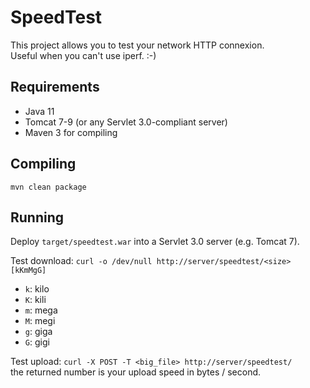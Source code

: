 SpeedTest
=========

This project allows you to test your network HTTP connexion.  
Useful when you can't use iperf. :-)

Requirements
------------
* Java 11
* Tomcat 7-9 (or any Servlet 3.0-compliant server)
* Maven 3 for compiling

Compiling
---------

	mvn clean package

Running
-------
Deploy `target/speedtest.war` into a Servlet 3.0 server (e.g. Tomcat 7).

Test download:	`curl -o /dev/null http://server/speedtest/<size>[kKmMgG]`

* `k`: kilo  
* `K`: kili  
* `m`: mega  
* `M`: megi  
* `g`: giga  
* `G`: gigi  

Test upload:	`curl -X POST -T <big_file> http://server/speedtest/`  
the returned number is your upload speed in bytes / second.
